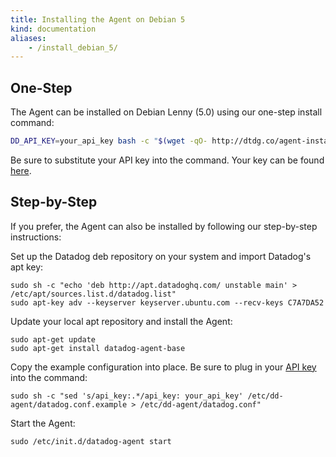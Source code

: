 ```yaml
---
title: Installing the Agent on Debian 5
kind: documentation
aliases:
    - /install_debian_5/
---
```


## One-Step

The Agent can be installed on Debian Lenny (5.0) using our one-step install command: <br/>
```bash
DD_API_KEY=your_api_key bash -c "$(wget -qO- http://dtdg.co/agent-install-debian)"
```

Be sure to substitute your API key into the command. Your key can be found [here](https://app.datadoghq.com/account/settings#api).

## Step-by-Step

If you prefer, the Agent can also be installed by following our step-by-step instructions:

Set up the Datadog deb repository on your system and import Datadog's apt key:
```shell
sudo sh -c "echo 'deb http://apt.datadoghq.com/ unstable main' > /etc/apt/sources.list.d/datadog.list"
sudo apt-key adv --keyserver keyserver.ubuntu.com --recv-keys C7A7DA52
```

Update your local apt repository and install the Agent:
```shell
sudo apt-get update
sudo apt-get install datadog-agent-base
```

Copy the example configuration into place. Be sure to plug in your [API key](https://app.datadoghq.com/account/settings#api) into the command:
```shell
sudo sh -c "sed 's/api_key:.*/api_key: your_api_key' /etc/dd-agent/datadog.conf.example > /etc/dd-agent/datadog.conf"
```

Start the Agent:
```shell
sudo /etc/init.d/datadog-agent start
```
